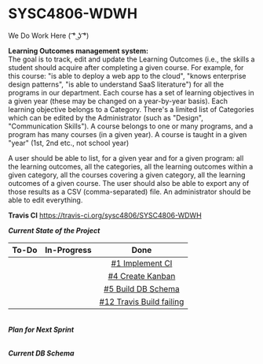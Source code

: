 # SYSC4806-WDWH
We Do Work Here ( ͡° ͜ʖ ͡°)

**Learning Outcomes management system:**  
The goal is to track, edit and update the Learning Outcomes (i.e., the skills a student should acquire after completing a given course. For example, for this course: "is able to deploy a web app to the cloud", "knows enterprise design patterns", "is able to understand SaaS literature") for all the programs in our department. Each course has a set of learning objectives in a given year (these may be changed on a year-by-year basis).
Each learning objective belongs to a Category. There's a limited list of Categories which can be edited by the Administrator (such as "Design", "Communication Skills").
A course belongs to one or many programs, and a program has many courses (in a given year). A course is taught in a given "year" (1st, 2nd etc., not school year)

A user should be able to list, for a given year and for a given program: all the learning outcomes, all the categories, all the learning outcomes within a given category, all the courses covering a given category, all the learning outcomes of a given course. The user should also be able to export any of those results as a CSV (comma-separated) file. An administrator should be able to edit everything.  

**Travis CI** https://travis-ci.org/sysc4806/SYSC4806-WDWH

**_Current State of the Project_**

|      To-Do      |   In-Progress   |      Done                               |
|:---------------:|:----------------:|:--------------------------------------:|
|                 |                 | <a href="https://github.com/sysc4806/SYSC4806-WDWH/issues/1">#1 Implement CI</a> |                 
|                 |                 | <a href="https://github.com/sysc4806/SYSC4806-WDWH/issues/4">#4 Create Kanban</a> |                
|                 |                 | <a href="https://github.com/sysc4806/SYSC4806-WDWH/issues/5">#5 Build DB Schema</a> |              
|                 |                 | <a href="https://github.com/sysc4806/SYSC4806-WDWH/issues/12">#12 Travis Build failing</a>|

<br>**_Plan for Next Sprint_**

<br>**_Current DB Schema_**
